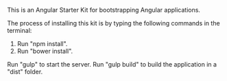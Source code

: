 This is an Angular Starter Kit for bootstrapping Angular applications.

The process of installing this kit is by typing the following commands in the terminal:

1. Run "npm install".
2. Run "bower install".

Run "gulp" to start the server.
Run "gulp build" to build the application in a "dist" folder.

